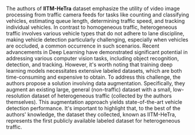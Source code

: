 The authors of **IITM-HeTra** dataset emphasize the utility of video image processing from traffic camera feeds for tasks like counting and classifying vehicles, estimating queue length, determining traffic speed, and tracking individual vehicles. In contrast to homogeneous traffic, heterogeneous traffic involves various vehicle types that do not adhere to lane discipline, making vehicle detection particularly challenging, especially when vehicles are occluded, a common occurrence in such scenarios. Recent advancements in Deep Learning have demonstrated significant potential in addressing various computer vision tasks, including object recognition, detection, and tracking. However, it's worth noting that training deep learning models necessitates extensive labeled datasets, which are both time-consuming and expensive to obtain. To address this challenge, the authors propose a solution involving data augmentation. Specifically, they augment an existing large, general (non-traffic) dataset with a small, low-resolution dataset of heterogeneous traffic (collected by the authors themselves). This augmentation approach yields state-of-the-art vehicle detection performance. It's important to highlight that, to the best of the authors' knowledge, the dataset they collected, known as IITM-HeTra, represents the first publicly available labeled dataset for heterogeneous traffic.